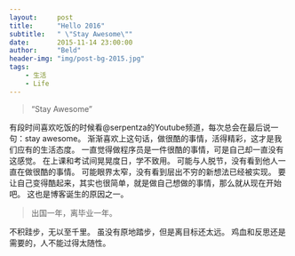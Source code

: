 ```yaml
---
layout:     post
title:      "Hello 2016"
subtitle:   " \"Stay Awesome\""
date:       2015-11-14 23:00:00
author:     "Beld"
header-img: "img/post-bg-2015.jpg"
tags:
    - 生活
    - Life
---
```


> “Stay Awesome”

有段时间喜欢吃饭的时候看@serpentza的Youtube频道，每次总会在最后说一句：stay awesome。
渐渐喜欢上这句话，做很酷的事情，活得精彩，这才是我们应有的生活态度。
一直觉得做程序员是一件很酷的事情，可是自己却一直没有这感觉。
在上课和考试间晃晃度日，学不致用。
可能与人脱节，没有看到他人一直在做很酷的事情。
可能眼界太窄，没有看到层出不穷的新想法已经被实现。
要让自己变得酷起来，其实也很简单，就是做自己想做的事情，那么就从现在开始吧。
这也是博客诞生的原因之一。

> 出国一年，离毕业一年。

不积跬步，无以至千里。
虽没有原地踏步，但是离目标还太远。
鸡血和反思还是需要的，人不能过得太随性。
